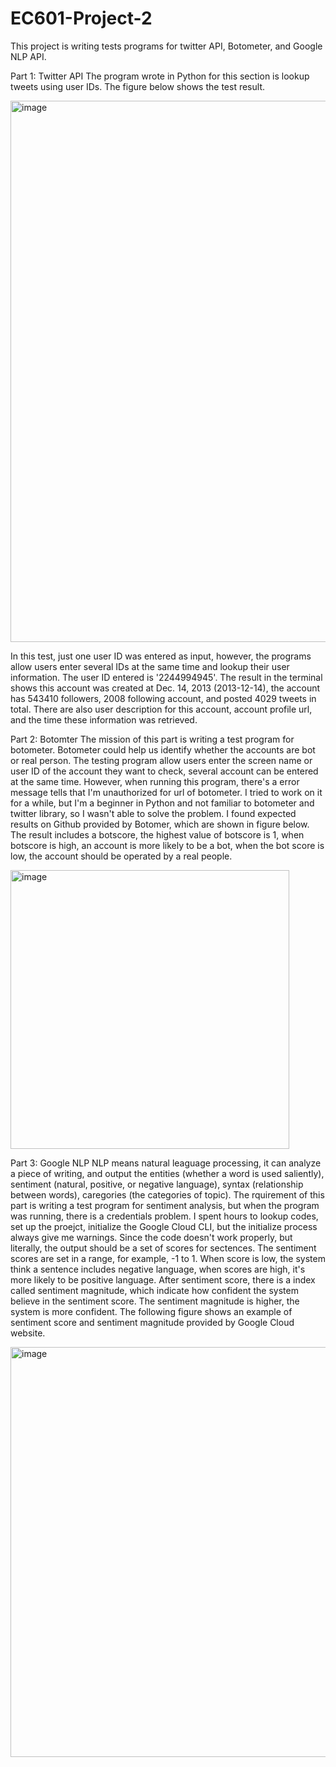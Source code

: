# EC601-Project-2

This project is writing tests programs for twitter API, Botometer, and Google NLP API.

Part 1: Twitter API
The program wrote in Python for this section is lookup tweets using user IDs. The figure below shows the test result.

<img width="866" alt="image" src="https://user-images.githubusercontent.com/77231716/194653361-a96ffd9a-8a43-4061-9fb3-9258b35d40a0.png">

In this test, just one user ID was entered as input, however, the programs allow users enter several IDs at the same time and lookup their user information. The user ID entered is '2244994945'. The result in the terminal shows this account was created at Dec. 14, 2013 (2013-12-14), the account has 543410 followers, 2008 following account, and posted 4029 tweets in total. There are also user description for this account, account profile url, and the time these information was retrieved.

Part 2: Botomter
The mission of this part is writing a test program for botometer. Botometer could help us identify whether the accounts are bot or real person. The testing program allow users enter the screen name or user ID of the account they want to check, several account can be entered at the same time. However, when running this program, there's a error message tells that I'm unauthorized for url of botometer. I tried to work on it for a while, but I'm a beginner in Python and not familiar to botometer and twitter library, so I wasn't able to solve the problem. I found expected results on Github provided by Botomer, which are shown in figure below. The result includes a botscore, the highest value of botscore is 1, when botscore is high, an account is more likely to be a bot, when the bot score is low, the account should be operated by a real people.

<img width="446" alt="image" src="https://user-images.githubusercontent.com/77231716/194673060-138f9de1-5158-40f1-af04-8d0463c2a99e.png">

Part 3: Google NLP
NLP means natural leaguage processing, it can analyze a piece of writing, and output the entities (whether a word is used saliently), sentiment (natural, positive, or negative language), syntax (relationship between words), caregories (the categories of topic). The rquirement of this part is writing a test program for sentiment analysis, but when the program was running, there is a credentials problem. I spent hours to lookup codes, set up the proejct, initialize the Google Cloud CLI, but the initialize process always give me warnings. Since the code doesn't work properly, but literally, the output should be a set of scores for sectences. The sentiment scores are set in a range, for example, -1 to 1. When score is low, the system think a sentence includes negative language, when scores are high, it's more likely to be positive language. After sentiment score, there is a index called sentiment magnitude, which indicate how confident the system believe in the sentiment score. The sentiment magnitude is higher, the system is more confident. The following figure shows an example of sentiment score and sentiment magnitude provided by Google Cloud website.

<img width="656" alt="image" src="https://user-images.githubusercontent.com/77231716/194678477-68bd3f83-58c2-4973-8598-c01fbe66d559.png">


